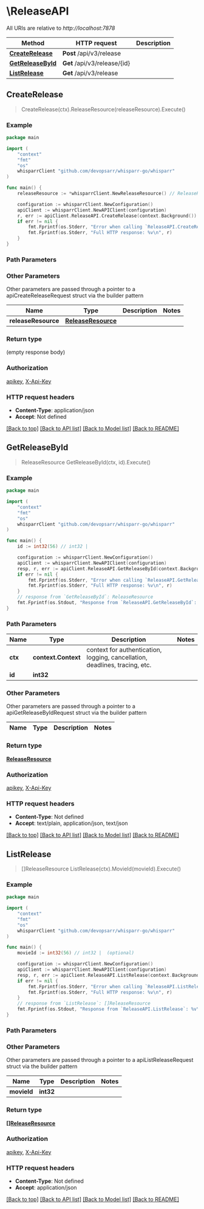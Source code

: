 # \ReleaseAPI

All URIs are relative to *http://localhost:7878*

Method | HTTP request | Description
------------- | ------------- | -------------
[**CreateRelease**](ReleaseAPI.md#CreateRelease) | **Post** /api/v3/release | 
[**GetReleaseById**](ReleaseAPI.md#GetReleaseById) | **Get** /api/v3/release/{id} | 
[**ListRelease**](ReleaseAPI.md#ListRelease) | **Get** /api/v3/release | 



## CreateRelease

> CreateRelease(ctx).ReleaseResource(releaseResource).Execute()



### Example

```go
package main

import (
	"context"
	"fmt"
	"os"
	whisparrClient "github.com/devopsarr/whisparr-go/whisparr"
)

func main() {
	releaseResource := *whisparrClient.NewReleaseResource() // ReleaseResource |  (optional)

	configuration := whisparrClient.NewConfiguration()
	apiClient := whisparrClient.NewAPIClient(configuration)
	r, err := apiClient.ReleaseAPI.CreateRelease(context.Background()).ReleaseResource(releaseResource).Execute()
	if err != nil {
		fmt.Fprintf(os.Stderr, "Error when calling `ReleaseAPI.CreateRelease``: %v\n", err)
		fmt.Fprintf(os.Stderr, "Full HTTP response: %v\n", r)
	}
}
```

### Path Parameters



### Other Parameters

Other parameters are passed through a pointer to a apiCreateReleaseRequest struct via the builder pattern


Name | Type | Description  | Notes
------------- | ------------- | ------------- | -------------
 **releaseResource** | [**ReleaseResource**](ReleaseResource.md) |  | 

### Return type

 (empty response body)

### Authorization

[apikey](../README.md#apikey), [X-Api-Key](../README.md#X-Api-Key)

### HTTP request headers

- **Content-Type**: application/json
- **Accept**: Not defined

[[Back to top]](#) [[Back to API list]](../README.md#documentation-for-api-endpoints)
[[Back to Model list]](../README.md#documentation-for-models)
[[Back to README]](../README.md)


## GetReleaseById

> ReleaseResource GetReleaseById(ctx, id).Execute()



### Example

```go
package main

import (
	"context"
	"fmt"
	"os"
	whisparrClient "github.com/devopsarr/whisparr-go/whisparr"
)

func main() {
	id := int32(56) // int32 | 

	configuration := whisparrClient.NewConfiguration()
	apiClient := whisparrClient.NewAPIClient(configuration)
	resp, r, err := apiClient.ReleaseAPI.GetReleaseById(context.Background(), id).Execute()
	if err != nil {
		fmt.Fprintf(os.Stderr, "Error when calling `ReleaseAPI.GetReleaseById``: %v\n", err)
		fmt.Fprintf(os.Stderr, "Full HTTP response: %v\n", r)
	}
	// response from `GetReleaseById`: ReleaseResource
	fmt.Fprintf(os.Stdout, "Response from `ReleaseAPI.GetReleaseById`: %v\n", resp)
}
```

### Path Parameters


Name | Type | Description  | Notes
------------- | ------------- | ------------- | -------------
**ctx** | **context.Context** | context for authentication, logging, cancellation, deadlines, tracing, etc.
**id** | **int32** |  | 

### Other Parameters

Other parameters are passed through a pointer to a apiGetReleaseByIdRequest struct via the builder pattern


Name | Type | Description  | Notes
------------- | ------------- | ------------- | -------------


### Return type

[**ReleaseResource**](ReleaseResource.md)

### Authorization

[apikey](../README.md#apikey), [X-Api-Key](../README.md#X-Api-Key)

### HTTP request headers

- **Content-Type**: Not defined
- **Accept**: text/plain, application/json, text/json

[[Back to top]](#) [[Back to API list]](../README.md#documentation-for-api-endpoints)
[[Back to Model list]](../README.md#documentation-for-models)
[[Back to README]](../README.md)


## ListRelease

> []ReleaseResource ListRelease(ctx).MovieId(movieId).Execute()



### Example

```go
package main

import (
	"context"
	"fmt"
	"os"
	whisparrClient "github.com/devopsarr/whisparr-go/whisparr"
)

func main() {
	movieId := int32(56) // int32 |  (optional)

	configuration := whisparrClient.NewConfiguration()
	apiClient := whisparrClient.NewAPIClient(configuration)
	resp, r, err := apiClient.ReleaseAPI.ListRelease(context.Background()).MovieId(movieId).Execute()
	if err != nil {
		fmt.Fprintf(os.Stderr, "Error when calling `ReleaseAPI.ListRelease``: %v\n", err)
		fmt.Fprintf(os.Stderr, "Full HTTP response: %v\n", r)
	}
	// response from `ListRelease`: []ReleaseResource
	fmt.Fprintf(os.Stdout, "Response from `ReleaseAPI.ListRelease`: %v\n", resp)
}
```

### Path Parameters



### Other Parameters

Other parameters are passed through a pointer to a apiListReleaseRequest struct via the builder pattern


Name | Type | Description  | Notes
------------- | ------------- | ------------- | -------------
 **movieId** | **int32** |  | 

### Return type

[**[]ReleaseResource**](ReleaseResource.md)

### Authorization

[apikey](../README.md#apikey), [X-Api-Key](../README.md#X-Api-Key)

### HTTP request headers

- **Content-Type**: Not defined
- **Accept**: application/json

[[Back to top]](#) [[Back to API list]](../README.md#documentation-for-api-endpoints)
[[Back to Model list]](../README.md#documentation-for-models)
[[Back to README]](../README.md)

